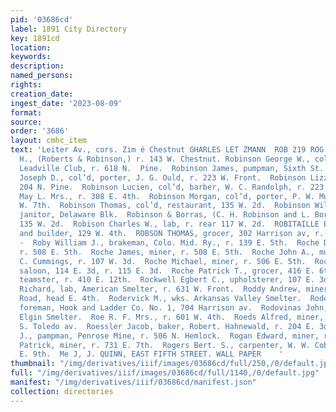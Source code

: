 ```yaml
---
pid: '03686cd'
label: 1891 City Directory
key: 1891cd
location: 
keywords: 
description: 
named_persons: 
rights: 
creation_date: 
ingest_date: '2023-08-09'
format: 
source: 
order: '3686'
layout: cmhc_item
text: 'Leiter Av., cors. Zim é Chestnut GHARLES LET ZMANN  ROB 219 ROG Robinson George.
  H., (Roberts & Robinson,) r. 143 W. Chestnut. Robinson George W., col’d, janitor,
  Leadville Club, r. 618 N.  Pine.  Robinson James, pumpman, Sixth St. Mine.  Robinson
  Joseph D., col’d, porter, J. G. Ould, r. 223 W. Front.  Robinson Lizzie Miss, r.
  204 N. Pine.  Robinson Lucien, col’d, barber, W. C. Randolph, r. 223 W. Front.  Robinson
  May L. Mrs., r. 308 E. 4th.  Robinson Morgan, col’d, porter, P. W. Mullen, r. 227
  W. 7th.  Robinson Thomas, col’d, restaurant, 135 W. 2d.  Robinson William, col’d,
  janitor, Delaware Blk.  Robinson & Borras, (C. H. Robinson and L. Borras,) saloon,
  135 W. 2d.  Robison Charles W., lab, r. rear 117 W. 2d.  ROBITAILLE EUGENE, contractor
  and builder, 129 W. 4th.  ROBSON THOMAS, grocer, 302 Harrison av, r. 320 W. 3d.
  -  Roby William J., brakeman, Colo. Mid. Ry., r. 139 E. 5th.  Roche Dennis, miner,
  r. 508 E. 5th.  Roche James, miner, r. 508 E. 5th.  Roche John A., musician, R.
  C. Cummings, r. 107 W. 3d.  Roche Michael, miner, r. 506 E. 5th.  Roche Michael,
  saloon, 114 E. 3d, r. 115 E. 3d.  Roche Patrick T., grocer, 416 E. 6th.  Rocks John,
  teamster, r. 410 E. 12th.  Rockwell Egbert C., upholsterer, 107 E. 3d.  Rockwell
  Richard, lab, American Smelter, r. 631 W. Front.  Roddy Andrew, miner, r. Strayhorse
  Road, head E. 4th.  Rodervick M., wks. Arkansas Valley Smelter.  Rodes Edward V.,
  foreman, Hook and Ladder Co. No. 1, 704 Harrison av.  Rodovinas John, cart driver,
  Elgin Smelter.  Roe R. F. Mrs., r. 601 W. 4th.  Roeds Alfred, miner, r. rear 126
  S. Toledo av.  Roessler Jacob, baker, Robert. Hahnewald, r. 204 E. 3d.  Rogan Daniel
  J., pampman, Penrose Mine, r. 506 N. Hemlock.  Rogan Edward, miner, r. 731 E. 7th.  Rogan
  Patrick, miner, r. 731 E. 7th.  Rogers Bert. S., carpenter, W. W. Coble, r. 116
  E. 9th.  Me J, J. QUINN, EAST FIFTH STREET. WALL PAPER    '
thumbnail: "/img/derivatives/iiif/images/03686cd/full/250,/0/default.jpg"
full: "/img/derivatives/iiif/images/03686cd/full/1140,/0/default.jpg"
manifest: "/img/derivatives/iiif/03686cd/manifest.json"
collection: directories
---
```

